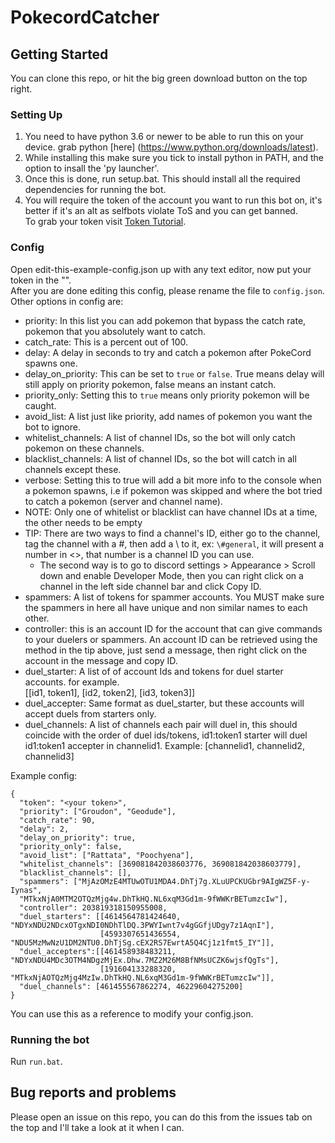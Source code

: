 # PokecordCatcher

## Getting Started

You can clone this repo, or hit the big green download button on the top right. 

### Setting Up 
1. You need to have python 3.6 or newer to be able to run this on your device. grab python [here] (https://www.python.org/downloads/latest).  
2. While installing this make sure you tick to install python in PATH, and the option to insall the 'py launcher'.  
3. Once this is done, run setup.bat. This should install all the required dependencies for running the bot.  
4. You will require the token of the account you want to run this bot on, it's better if it's an alt as selfbots violate ToS and you can get banned.  
To grab your token visit [Token Tutorial](https://github.com/TheRacingLion/Discord-SelfBot/wiki/Discord-Token-Tutorial).  

### Config  

Open edit-this-example-config.json up with any text editor, now put your token in the "".  
After you are done editing this config, please rename the file to `config.json`.  
Other options in config are:  
 - priority: In this list you can add pokemon that bypass the catch rate, pokemon that you absolutely want to catch.
 - catch_rate: This is a percent out of 100.
 - delay: A delay in seconds to try and catch a pokemon after PokeCord spawns one.
 - delay_on_priority: This can be set to `true` or `false`. True means delay will still apply on priority pokemon, false means an instant catch.
 - priority_only: Setting this to `true` means only priority pokemon will be caught.
 - avoid_list: A list just like priority, add names of pokemon you want the bot to ignore.
 - whitelist_channels: A list of channel IDs, so the bot will only catch pokemon on these channels.
 - blacklist_channels: A list of channel IDs, so the bot will catch in all channels except these.
 - verbose: Setting this to true will add a bit more info to the console when a pokemon spawns, i.e if pokemon was skipped and where the bot tried to catch a pokemon (server and channel name).
 - NOTE: Only one of whitelist or blacklist can have channel IDs at a time, the other needs to be empty
 - TIP: There are two ways to find a channel's ID, either go to the channel, tag the channel with a #, then add a \\ to it, ex: `\#general`, it will present a number in <>, that number is a channel ID you can use.
      - The second way is to go to discord settings > Appearance > Scroll down and enable Developer Mode, then you can right click on a channel in the left side channel bar and click Copy ID.
 - spammers: A list of tokens for spammer accounts. You MUST make sure the spammers in here all have unique and non similar names to each other.  
 - controller: this is an account ID for the account that can give commands to your duelers or spammers. An account ID can be retrieved using the method in the tip above, just send a message, then right click on the account in the message and copy ID.
 - duel_starter: A list of of account Ids and tokens for duel starter accounts. for example.  
 [[id1, token1], [id2, token2], [id3, token3]]
 - duel_accepter: Same format as duel_starter, but these accounts will accept duels from starters only.
 - duel_channels: A list of channels each pair will duel in, this should coincide with the order of duel ids/tokens, id1:token1 starter will duel id1:token1 accepter in channelid1.
 Example: [channelid1, channelid2, channelid3]

Example config:
```
{
  "token": "<your token>",
  "priority": ["Groudon", "Geodude"],
  "catch_rate": 90,
  "delay": 2,
  "delay_on_priority": true,
  "priority_only": false,
  "avoid_list": ["Rattata", "Poochyena"],
  "whitelist_channels": [369081842038603776, 369081842038603779],
  "blacklist_channels": [],
  "spammers": ["MjAzOMzE4MTUwOTU1MDA4.DhTj7g.XLuUPCKUGbr9AIgWZ5F-y-Iynas",
  "MTkxNjA0MTM2OTQzMjg4w.DhTkHQ.NL6xqM3Gd1m-9fWWKrBETumzcIw"],
  "controller": 203819318150955008,
  "duel_starters": [[4614564781424640, "NDYxNDU2NDcxOTgxNDI0NDhTlDQ.3PWYIwnt7v4gGGfjUDgy7z1AqnI"],
                    [4593307651436554, "NDU5MzMwNzU1DM2NTU0.DhTjSg.cEX2RS7EwrtA5Q4Cj1z1fmt5_IY"]],
  "duel_accepters":[[461458938483211, "NDYxNDU4MDc3OTM4NDgzMjEx.Dhw.7MZ2M26M8BfNMsUCZK6wjsfQgTs"],
                    [191604133288320, "MTkxNjAOTQzMjg4MzIw.DhTkHQ.NL6xqM3Gd1m-9fWWKrBETumzcIw"]],
  "duel_channels": [461455567862274, 46229604275200]
}
```

You can use this as a reference to modify your config.json.

### Running the bot
Run `run.bat`.  

## Bug reports and problems

Please open an issue on this repo, you can do this from the issues tab on the top and I'll take a look at it when I can.
